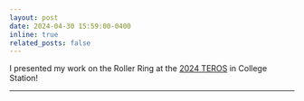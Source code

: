```yaml
---
layout: post
date: 2024-04-30 15:59:00-0400
inline: true
related_posts: false
---
```


I presented my work on the Roller Ring at the [2024 TEROS](https://teros-texas.github.io/) in College Station!

---
